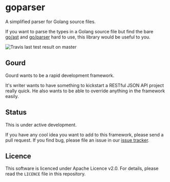 goparser
========

A simplified parser for Golang source files.

If you want to parse the types in a Golang source file but
find the bare [go/ast](http://golang.org/pkg/go/ast/) and
[go/parser](http://golang.org/pkg/go/parser/) hard to use,
this library would be useful to you.

![Travis last test result on master](https://api.travis-ci.org/gourd/goparser.svg?branch=master "Travis last test result on master")

Gourd
-----

Gourd wants to be a rapid development framework.

It's writer wants to have something to kickstart a RESTful JSON API 
project really quick. He also wants to be able to override anything
in the framework easily.

Status
------

This is under active development.

If you have any cool idea you want to add to this framework, please
send a pull request. If you find bug, please file an issue in our
[issue tracker](https://github.com/gourd/goparser/issues).


Licence
-------

This software is licenced under Apache Licence v2.0. For details,
please read the `LICENCE` file in this repository.


